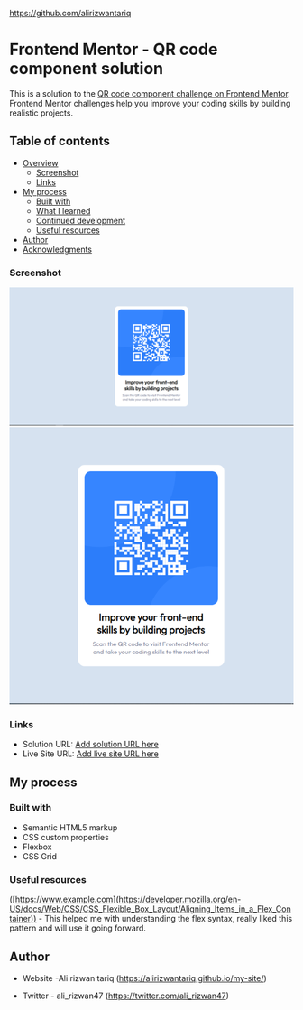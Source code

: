 https://github.com/alirizwantariq
# Frontend Mentor - QR code component solution

This is a solution to the [QR code component challenge on Frontend Mentor](https://www.frontendmentor.io/challenges/qr-code-component-iux_sIO_H). Frontend Mentor challenges help you improve your coding skills by building realistic projects. 

## Table of contents

- [Overview](#overview)
  - [Screenshot](#screenshot)
  - [Links](#links)
- [My process](#my-process)
  - [Built with](#built-with)
  - [What I learned](#what-i-learned)
  - [Continued development](#continued-development)
  - [Useful resources](#useful-resources)
- [Author](#author)
- [Acknowledgments](#acknowledgments)



### Screenshot

![desktop](./design/desktop-design.jpg)
![mobile](./design/mobile-design.jpg)



### Links

- Solution URL: [Add solution URL here](https://your-solution-url.com)
- Live Site URL: [Add live site URL here](https://your-live-site-url.com)

## My process

### Built with

- Semantic HTML5 markup
- CSS custom properties
- Flexbox
- CSS Grid







### Useful resources

([https://www.example.com](https://developer.mozilla.org/en-US/docs/Web/CSS/CSS_Flexible_Box_Layout/Aligning_Items_in_a_Flex_Container)) - This helped me with understanding the flex syntax, really liked this pattern and will use it going forward.




## Author

- Website -Ali rizwan tariq (https://alirizwantariq.github.io/my-site/)

- Twitter - ali_rizwan47 (https://twitter.com/ali_rizwan47)

